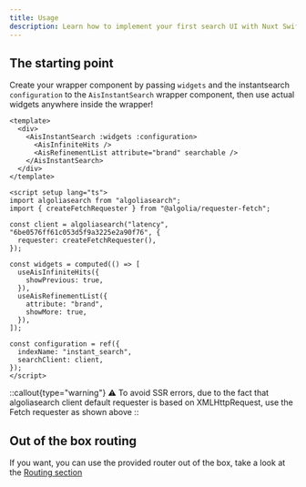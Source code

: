 ```yaml
---
title: Usage
description: Learn how to implement your first search UI with Nuxt Swiftsearch
---
```


## The starting point

Create your wrapper component by passing `widgets` and the instantsearch `configuration` to the `AisInstantSearch` wrapper component,
then use actual widgets anywhere inside the wrapper!

```vue [MySearchExperience.vue]
<template>
  <div>
    <AisInstantSearch :widgets :configuration>
      <AisInfiniteHits />
      <AisRefinementList attribute="brand" searchable />
    </AisInstantSearch>
  </div>
</template>

<script setup lang="ts">
import algoliasearch from "algoliasearch";
import { createFetchRequester } from "@algolia/requester-fetch";

const client = algoliasearch("latency", "6be0576ff61c053d5f9a3225e2a90f76", {
  requester: createFetchRequester(),
});

const widgets = computed(() => [
  useAisInfiniteHits({
    showPrevious: true,
  }),
  useAisRefinementList({
    attribute: "brand",
    showMore: true,
  }),
]);

const configuration = ref({
  indexName: "instant_search",
  searchClient: client,
});
</script>
```

::callout{type="warning"}
⚠️ To avoid SSR errors, due to the fact that algoliasearch client default requester is based on XMLHttpRequest, use the Fetch requester as shown above
::

## Out of the box routing

If you want, you can use the provided router out of the box, take a look at the [Routing section](/routing)

